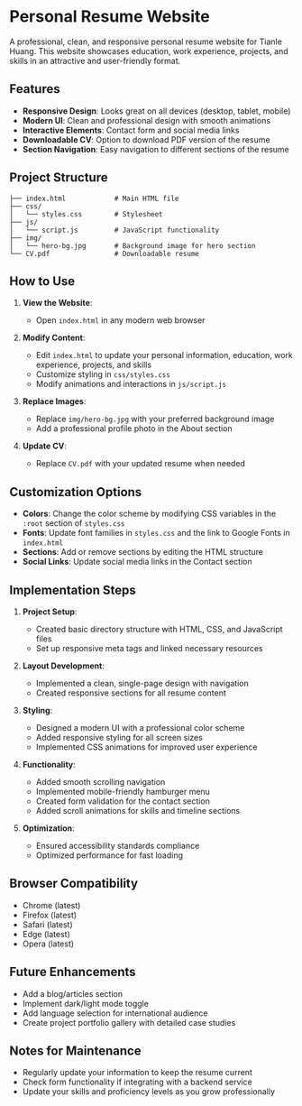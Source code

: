 # Personal Resume Website

A professional, clean, and responsive personal resume website for Tianle Huang. This website showcases education, work experience, projects, and skills in an attractive and user-friendly format.

## Features

- **Responsive Design**: Looks great on all devices (desktop, tablet, mobile)
- **Modern UI**: Clean and professional design with smooth animations
- **Interactive Elements**: Contact form and social media links
- **Downloadable CV**: Option to download PDF version of the resume
- **Section Navigation**: Easy navigation to different sections of the resume

## Project Structure

```
├── index.html            # Main HTML file
├── css/
│   └── styles.css        # Stylesheet
├── js/
│   └── script.js         # JavaScript functionality
├── img/
│   └── hero-bg.jpg       # Background image for hero section
└── CV.pdf                # Downloadable resume
```

## How to Use

1. **View the Website**:
   - Open `index.html` in any modern web browser

2. **Modify Content**:
   - Edit `index.html` to update your personal information, education, work experience, projects, and skills
   - Customize styling in `css/styles.css`
   - Modify animations and interactions in `js/script.js`

3. **Replace Images**:
   - Replace `img/hero-bg.jpg` with your preferred background image
   - Add a professional profile photo in the About section

4. **Update CV**:
   - Replace `CV.pdf` with your updated resume when needed

## Customization Options

- **Colors**: Change the color scheme by modifying CSS variables in the `:root` section of `styles.css`
- **Fonts**: Update font families in `styles.css` and the link to Google Fonts in `index.html`
- **Sections**: Add or remove sections by editing the HTML structure
- **Social Links**: Update social media links in the Contact section

## Implementation Steps

1. **Project Setup**:
   - Created basic directory structure with HTML, CSS, and JavaScript files
   - Set up responsive meta tags and linked necessary resources

2. **Layout Development**:
   - Implemented a clean, single-page design with navigation
   - Created responsive sections for all resume content

3. **Styling**:
   - Designed a modern UI with a professional color scheme
   - Added responsive styling for all screen sizes
   - Implemented CSS animations for improved user experience

4. **Functionality**:
   - Added smooth scrolling navigation
   - Implemented mobile-friendly hamburger menu
   - Created form validation for the contact section
   - Added scroll animations for skills and timeline sections

5. **Optimization**:
   - Ensured accessibility standards compliance
   - Optimized performance for fast loading

## Browser Compatibility

- Chrome (latest)
- Firefox (latest)
- Safari (latest)
- Edge (latest)
- Opera (latest)

## Future Enhancements

- Add a blog/articles section
- Implement dark/light mode toggle
- Add language selection for international audience
- Create project portfolio gallery with detailed case studies

## Notes for Maintenance

- Regularly update your information to keep the resume current
- Check form functionality if integrating with a backend service
- Update your skills and proficiency levels as you grow professionally
